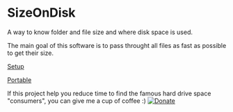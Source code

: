 # SizeOnDisk

A way to know folder and file size and where disk space is used.

The main goal of this software is to pass throught all files as fast as possible to get their size.

[Setup](https://github.com/BeePerNet/SizeOnDisk/releases/download/r1.0.13/SizeOnDiskSetup.msi)

[Portable](https://github.com/BeePerNet/SizeOnDisk/releases/download/r1.0.13/SizeOnDiskPortable.zip)

If this project help you reduce time to find the famous hard drive space "consumers", you can give me a cup of coffee :)
[![Donate](https://img.shields.io/badge/Donate-PayPal-green.svg)](https://paypal.me/BeePerNet)
